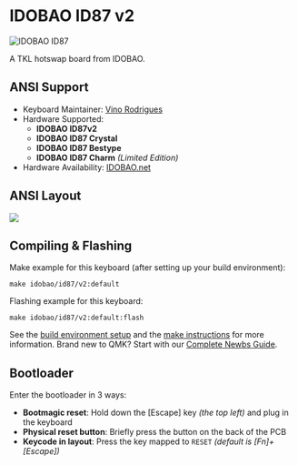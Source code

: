 # IDOBAO ID87 v2

![IDOBAO ID87](https://i.imgur.com/LIpWjog.png)

A TKL hotswap board from IDOBAO.

## ANSI Support

* Keyboard Maintainer: [Vino Rodrigues](https://github.com/vinorodrigues)
* Hardware Supported:
  - **IDOBAO ID87v2**
  - **IDOBAO ID87 Crystal**
  - **IDOBAO ID87 Bestype**
  - **IDOBAO ID87 Charm** *(Limited Edition)*
* Hardware Availability: [IDOBAO.net](https://idobao.net/search?type=product&q=ID87*)

## ANSI Layout

![](https://idobao.github.io/kle/idobao-id87.png)

## Compiling & Flashing

Make example for this keyboard (after setting up your build environment):

    make idobao/id87/v2:default

Flashing example for this keyboard:

    make idobao/id87/v2:default:flash

See the [build environment setup](https://docs.qmk.fm/#/getting_started_build_tools) and the [make instructions](https://docs.qmk.fm/#/getting_started_make_guide) for more information. Brand new to QMK? Start with our [Complete Newbs Guide](https://docs.qmk.fm/#/newbs).

## Bootloader

Enter the bootloader in 3 ways:

* **Bootmagic reset**: Hold down the [Escape] key *(the top left)* and plug in the keyboard
* **Physical reset button**: Briefly press the button on the back of the PCB
* **Keycode in layout**: Press the key mapped to `RESET` *(default is [Fn]+[Escape])*
